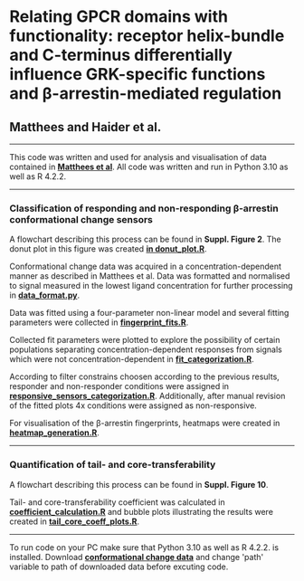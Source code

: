 # Relating GPCR domains with functionality: receptor helix-bundle and C-terminus differentially influence GRK-specific functions and β-arrestin-mediated regulation
## Matthees and Haider et al.

---
This 
code was written and used for analysis and visualisation of data contained in [**Matthees et al**](https://doi.org/10.1101/2024.09.30.615794).
All code was written and run in Python 3.10 as well as R 4.2.2. 

---
### Classification of responding and non-responding β-arrestin conformational change sensors ###
A flowchart describing this process can be found in **Suppl. Figure 2**. 
The donut plot in this figure was created 
[**in donut_plot.R**](https://github.com/mo-yoda/Matthees_fingerprints/blob/master/donut_plot.R).

Conformational change data was acquired in a concentration-dependent manner as described in Matthees et al.
Data was formatted and normalised to signal measured in the lowest ligand concentration for further processing
in 
[**data_format.py**](https://github.com/mo-yoda/Matthees_fingerprints/blob/master/data_format.py).

Data was fitted using a four-parameter non-linear model and several fitting parameters were collected in 
[**fingerprint_fits.R**](https://github.com/mo-yoda/Matthees_fingerprints/blob/master/fingerprint_fits.R).

Collected fit parameters were plotted to explore the possibility of certain populations separating
concentration-dependent responses from signals which were not concentration-dependent in 
[**fit_categorization.R**](https://github.com/mo-yoda/Matthees_fingerprints/blob/master/fit_categorization.R).

According to filter constrains choosen according to the previous results, responder and non-responder conditions
were assigned in 
[**responsive_sensors_categorization.R**](https://github.com/mo-yoda/Matthees_fingerprints/blob/master/responsive_sensors_categorization.R). 
Additionally, after manual revision of the fitted plots 4x conditions were assigned as non-responsive.

For visualisation of the β-arrestin fingerprints, heatmaps were created in 
[**heatmap_generation.R**](https://github.com/mo-yoda/Matthees_fingerprints/blob/master/heatmap_generation.R).

---

### Quantification of tail- and core-transferability ###
A flowchart describing this process can be found in **Suppl. Figure 10**.

Tail- and core-transferability coefficient was calculated in 
[**coefficient_calculation.R**](https://github.com/mo-yoda/Matthees_fingerprints/blob/master/coefficient_calculation.R)
and bubble plots illustrating the results were created in 
[**tail_core_coeff_plots.R**](https://github.com/mo-yoda/Matthees_fingerprints/blob/master/tail_core_coeff_plots.R).

--- 

To run code on your PC make sure that Python 3.10 as well as R 4.2.2. is installed. Download [**conformational change data**](https://github.com/mo-yoda/Matthees_fingerprints/blob/master/bArrs_confChange.xlsx) and change 'path' variable to path of downloaded data before excuting code.
